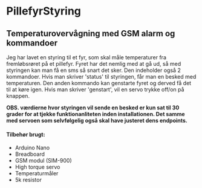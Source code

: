 # PillefyrStyring
## Temperaturovervågning med GSM alarm og kommandoer 

Jeg har lavet en styring til et fyr, som skal måle temperaturer fra fremløbsrøret på et pillefyr. 
Fyret har det nemlig med at gå ud, så med styringen kan man få en sms så snart det sker. 
Den indeholder også 2 kommandoer. Hvis man skriver 'status' til styringen, får man en besked med temperaturen.
Den anden kommando kan genstarte fyret og derved få det til at køre igen. Hvis man skriver 'genstart', vil en servo trykke off/on
på knappen.

**OBS. værdierne hvor styringen vil sende en besked er kun sat til 30 grader for at tjekke funktionanliteten inden installationen.
Det samme med servoen som selvfølgelig også skal have justeret dens endpoints.** 

#### Tilbehør brugt:
* Arduino Nano
* Breadboard
* GSM modul (SIM-900)
* High torque servo
* Temperaturmåler
* 5k resistor

